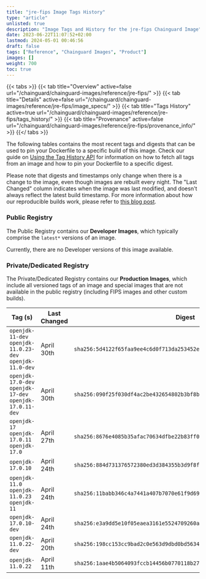 ```yaml
---
title: "jre-fips Image Tags History"
type: "article"
unlisted: true
description: "Image Tags and History for the jre-fips Chainguard Image"
date: 2023-06-22T11:07:52+02:00
lastmod: 2024-05-01 00:46:56
draft: false
tags: ["Reference", "Chainguard Images", "Product"]
images: []
weight: 700
toc: true
---
```


{{< tabs >}}
{{< tab title="Overview" active=false url="/chainguard/chainguard-images/reference/jre-fips/" >}}
{{< tab title="Details" active=false url="/chainguard/chainguard-images/reference/jre-fips/image_specs/" >}}
{{< tab title="Tags History" active=true url="/chainguard/chainguard-images/reference/jre-fips/tags_history/" >}}
{{< tab title="Provenance" active=false url="/chainguard/chainguard-images/reference/jre-fips/provenance_info/" >}}
{{</ tabs >}}

The following tables contains the most recent tags and digests that can be used to pin your Dockerfile to a specific build of this image. Check our guide on [Using the Tag History API](/chainguard/chainguard-images/using-the-tag-history-api/) for information on how to fetch all tags from an image and how to pin your Dockerfile to a specific digest.

Please note that digests and timestamps only change when there is a change to the image, even though images are rebuilt every night. The "Last Changed" column indicates when the image was last modified, and doesn't always reflect the latest build timestamp. For more information about how our reproducible builds work, please refer to [this blog post](https://www.chainguard.dev/unchained/reproducing-chainguards-reproducible-image-builds).

### Public Registry
The Public Registry contains our **Developer Images**, which typically comprise the `latest*` versions of an image.

Currently, there are no Developer versions of this image available.

### Private/Dedicated Registry
The Private/Dedicated Registry contains our **Production Images**, which include all versioned tags of an image and special images that are not available in the public registry (including FIPS images and other custom builds).

| Tag (s)                                                    | Last Changed | Digest                                                                    |
|------------------------------------------------------------|--------------|---------------------------------------------------------------------------|
|  `openjdk-11-dev` `openjdk-11.0.23-dev` `openjdk-11.0-dev` | April 30th   | `sha256:5d4122f65faa9ee4c6d0f713da253452e35f0d2e501f80d551c7340e98a6db61` |
|  `openjdk-17.0-dev` `openjdk-17-dev` `openjdk-17.0.11-dev` | April 30th   | `sha256:090f25f030df4ac2be432654802b3bf8b45278fc43df99dec8e54604db02161a` |
|  `openjdk-17` `openjdk-17.0.11` `openjdk-17.0`             | April 27th   | `sha256:8676e4085b35afac70634dfbe22b83ff06d65a95f761cf990e9dc639b6cc32d5` |
|  `openjdk-17.0.10`                                         | April 24th   | `sha256:884d731376572380ed3d384355b3d9f8f9ba1c55136df402ce8d0529555d7d96` |
|  `openjdk-11.0` `openjdk-11.0.23` `openjdk-11`             | April 24th   | `sha256:11babb346c4a7441a407b7070e61f9d6968f4f11339048c950500bd55453ecf2` |
|  `openjdk-17.0.10-dev`                                     | April 24th   | `sha256:e3a9dd5e10f05eaea3161e5524709260a2d9eb41771b5a26aa9f76831b9dd47f` |
|  `openjdk-11.0.22-dev`                                     | April 20th   | `sha256:198cc153cc9bad2c0e563d9dbd0bd563470d7777a5dcc05cabbc46531fab1582` |
|  `openjdk-11.0.22`                                         | April 11th   | `sha256:1aae4b5064093fccb14456b0770118b27beb279e327063d3408aad4e0cb1f1c9` |


